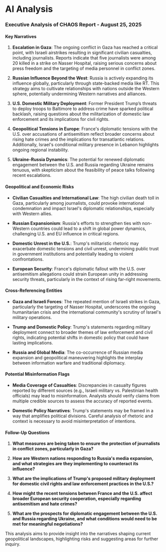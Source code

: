 # AI Analysis

### Executive Analysis of CHAOS Report - August 25, 2025

#### Key Narratives

1. **Escalation in Gaza**: The ongoing conflict in Gaza has reached a critical point, with Israeli airstrikes resulting in significant civilian casualties, including journalists. Reports indicate that five journalists were among 20 killed in a strike on Nasser Hospital, raising serious concerns about press freedom and the targeting of media personnel in conflict zones.

2. **Russian Influence Beyond the West**: Russia is actively expanding its influence globally, particularly through state-backed media like RT. This strategy aims to cultivate relationships with nations outside the Western sphere, potentially undermining Western narratives and alliances.

3. **U.S. Domestic Military Deployment**: Former President Trump’s threats to deploy troops to Baltimore to address crime have sparked political backlash, raising questions about the militarization of domestic law enforcement and its implications for civil rights.

4. **Geopolitical Tensions in Europe**: France's diplomatic tensions with the U.S. over accusations of antisemitism reflect broader concerns about rising hate crimes and the implications for transatlantic relations. Additionally, Israel's conditional military presence in Lebanon highlights ongoing regional instability.

5. **Ukraine-Russia Dynamics**: The potential for renewed diplomatic engagement between the U.S. and Russia regarding Ukraine remains tenuous, with skepticism about the feasibility of peace talks following recent escalations.

#### Geopolitical and Economic Risks

- **Civilian Casualties and International Law**: The high civilian death toll in Gaza, particularly among journalists, could provoke international condemnation and impact Israel's diplomatic relationships, especially with Western allies.
  
- **Russian Expansionism**: Russia's efforts to strengthen ties with non-Western countries could lead to a shift in global power dynamics, challenging U.S. and EU influence in critical regions.

- **Domestic Unrest in the U.S.**: Trump's militaristic rhetoric may exacerbate domestic tensions and civil unrest, undermining public trust in government institutions and potentially leading to violent confrontations.

- **European Security**: France's diplomatic fallout with the U.S. over antisemitism allegations could strain European unity in addressing security threats, particularly in the context of rising far-right movements.

#### Cross-Referencing Entities

- **Gaza and Israeli Forces**: The repeated mention of Israeli strikes in Gaza, particularly the targeting of Nasser Hospital, underscores the ongoing humanitarian crisis and the international community's scrutiny of Israel's military operations.
  
- **Trump and Domestic Policy**: Trump's statements regarding military deployment connect to broader themes of law enforcement and civil rights, indicating potential shifts in domestic policy that could have lasting implications.

- **Russia and Global Media**: The co-occurrence of Russian media expansion and geopolitical maneuvering highlights the interplay between information warfare and traditional diplomacy.

#### Potential Misinformation Flags

- **Media Coverage of Casualties**: Discrepancies in casualty figures reported by different sources (e.g., Israeli military vs. Palestinian health officials) may lead to misinformation. Analysts should verify claims from multiple credible sources to assess the accuracy of reported events.

- **Domestic Policy Narratives**: Trump's statements may be framed in a way that amplifies political divisions. Careful analysis of rhetoric and context is necessary to avoid misinterpretation of intentions.

#### Follow-Up Questions

1. **What measures are being taken to ensure the protection of journalists in conflict zones, particularly in Gaza?**
  
2. **How are Western nations responding to Russia's media expansion, and what strategies are they implementing to counteract its influence?**

3. **What are the implications of Trump's proposed military deployment for domestic civil rights and law enforcement practices in the U.S.?**

4. **How might the recent tensions between France and the U.S. affect broader European security cooperation, especially regarding antisemitism and hate crimes?**

5. **What are the prospects for diplomatic engagement between the U.S. and Russia regarding Ukraine, and what conditions would need to be met for meaningful negotiations?**

This analysis aims to provide insight into the narratives shaping current geopolitical landscapes, highlighting risks and suggesting areas for further inquiry.

